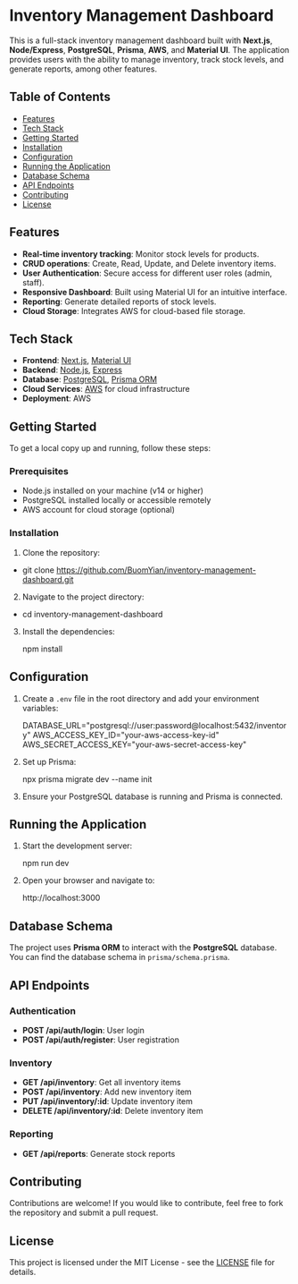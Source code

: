 # Inventory Management Dashboard

This is a full-stack inventory management dashboard built with **Next.js**, **Node/Express**, **PostgreSQL**, **Prisma**, **AWS**, and **Material UI**. The application provides users with the ability to manage inventory, track stock levels, and generate reports, among other features.

## Table of Contents

- [Features](#features)
- [Tech Stack](#tech-stack)
- [Getting Started](#getting-started)
- [Installation](#installation)
- [Configuration](#configuration)
- [Running the Application](#running-the-application)
- [Database Schema](#database-schema)
- [API Endpoints](#api-endpoints)
- [Contributing](#contributing)
- [License](#license)

## Features

- **Real-time inventory tracking**: Monitor stock levels for products.
- **CRUD operations**: Create, Read, Update, and Delete inventory items.
- **User Authentication**: Secure access for different user roles (admin, staff).
- **Responsive Dashboard**: Built using Material UI for an intuitive interface.
- **Reporting**: Generate detailed reports of stock levels.
- **Cloud Storage**: Integrates AWS for cloud-based file storage.

## Tech Stack

- **Frontend**: [Next.js](https://nextjs.org/), [Material UI](https://mui.com/)
- **Backend**: [Node.js](https://nodejs.org/), [Express](https://expressjs.com/)
- **Database**: [PostgreSQL](https://www.postgresql.org/), [Prisma ORM](https://www.prisma.io/)
- **Cloud Services**: [AWS](https://aws.amazon.com/) for cloud infrastructure
- **Deployment**: AWS

## Getting Started

To get a local copy up and running, follow these steps:

### Prerequisites

- Node.js installed on your machine (v14 or higher)
- PostgreSQL installed locally or accessible remotely
- AWS account for cloud storage (optional)

### Installation

1. Clone the repository:

- git clone https://github.com/BuomYian/inventory-management-dashboard.git

2. Navigate to the project directory:

- cd inventory-management-dashboard

3. Install the dependencies:

   npm install

## Configuration

1. Create a `.env` file in the root directory and add your environment variables:

   DATABASE_URL="postgresql://user:password@localhost:5432/inventory"
   AWS_ACCESS_KEY_ID="your-aws-access-key-id"
   AWS_SECRET_ACCESS_KEY="your-aws-secret-access-key"

2. Set up Prisma:

   npx prisma migrate dev --name init

3. Ensure your PostgreSQL database is running and Prisma is connected.

## Running the Application

1. Start the development server:

   npm run dev

2. Open your browser and navigate to:

   http://localhost:3000

## Database Schema

The project uses **Prisma ORM** to interact with the **PostgreSQL** database. You can find the database schema in `prisma/schema.prisma`.

## API Endpoints

### Authentication

- **POST /api/auth/login**: User login
- **POST /api/auth/register**: User registration

### Inventory

- **GET /api/inventory**: Get all inventory items
- **POST /api/inventory**: Add new inventory item
- **PUT /api/inventory/:id**: Update inventory item
- **DELETE /api/inventory/:id**: Delete inventory item

### Reporting

- **GET /api/reports**: Generate stock reports

## Contributing

Contributions are welcome! If you would like to contribute, feel free to fork the repository and submit a pull request.

## License

This project is licensed under the MIT License - see the [LICENSE](LICENSE) file for details.
